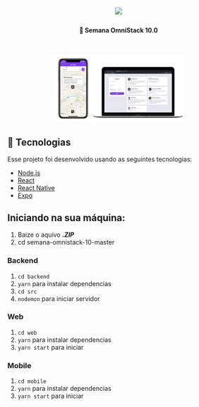 <h1 align="center">
    <img src="https://i.imgur.com/POVtFk8.png" width="250px" />
</h1>

<h4 align="center">
  🚀 Semana OmniStack 10.0
</h4>

<br>

<p align="center">
  <img alt="Frontend" src="./assets/image.jpg" width="60%">
</p>

## :rocket: Tecnologias

Esse projeto foi desenvolvido usando as seguintes tecnologias:

- [Node.js](https://nodejs.org/en/)
- [React](https://reactjs.org)
- [React Native](https://facebook.github.io/react-native/)
- [Expo](https://expo.io/)

## Iniciando na sua máquina:

1. Baize o aquivo ***.ZIP***
2. cd semana-omnistack-10-master

### Backend

1. `cd backend`
2. `yarn` para instalar dependencias
3. `cd src`
4. `nodemon` para iniciar servidor

### Web

1. `cd web`
2. `yarn` para instalar dependencias
3. `yarn start` para iniciar

### Mobile

1. `cd mobile`
2. `yarn` para instalar dependencias
3. `yarn start` para iniciar